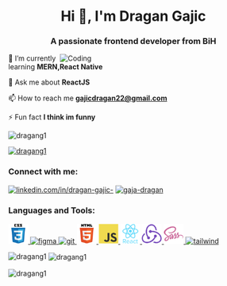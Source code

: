 
<h1 align="center">Hi 👋, I'm Dragan Gajic</h1>
<h3 align="center">A passionate frontend developer from BiH</h3>
<img align="right" alt="Coding" width="400" src="https://cdn.dribbble.com/users/1162077/screenshots/3848914/programmer.gif"








🌱 I’m currently learning **MERN,React Native**

💬 Ask me about **ReactJS**

📫 How to reach me **gajicdragan22@gmail.com**

⚡ Fun fact **I think im funny**
<p align="left"> <img src="https://komarev.com/ghpvc/?username=dragang1&label=Profile%20views&color=0e75b6&style=flat" alt="dragang1" /> </p>




<p align="left"> <a href="https://github.com/ryo-ma/github-profile-trophy"><img src="https://github-profile-trophy.vercel.app/?username=dragang1" alt="dragang1" /></a> </p>



<h3 align="left">Connect with me:</h3>
<p align="left">
<a href="https://linkedin.com/in/linkedin.com/in/dragan-gajic-" target="blank"><img align="center" src="https://raw.githubusercontent.com/rahuldkjain/github-profile-readme-generator/master/src/images/icons/Social/linked-in-alt.svg" alt="linkedin.com/in/dragan-gajic-" height="30" width="40" /></a>
<a href="https://instagram.com/gaja-dragan" target="blank"><img align="center" src="https://raw.githubusercontent.com/rahuldkjain/github-profile-readme-generator/master/src/images/icons/Social/instagram.svg" alt="gaja-dragan" height="30" width="40" /></a>
</p>

<h3 align="left">Languages and Tools:</h3>
<p align="left"> <a href="https://www.w3schools.com/css/" target="_blank" rel="noreferrer"> <img src="https://raw.githubusercontent.com/devicons/devicon/master/icons/css3/css3-original-wordmark.svg" alt="css3" width="40" height="40"/> </a> <a href="https://www.figma.com/" target="_blank" rel="noreferrer"> <img src="https://www.vectorlogo.zone/logos/figma/figma-icon.svg" alt="figma" width="40" height="40"/> </a> <a href="https://git-scm.com/" target="_blank" rel="noreferrer"> <img src="https://www.vectorlogo.zone/logos/git-scm/git-scm-icon.svg" alt="git" width="40" height="40"/> </a> <a href="https://www.w3.org/html/" target="_blank" rel="noreferrer"> <img src="https://raw.githubusercontent.com/devicons/devicon/master/icons/html5/html5-original-wordmark.svg" alt="html5" width="40" height="40"/> </a> <a href="https://developer.mozilla.org/en-US/docs/Web/JavaScript" target="_blank" rel="noreferrer"> <img src="https://raw.githubusercontent.com/devicons/devicon/master/icons/javascript/javascript-original.svg" alt="javascript" width="40" height="40"/> </a> <a href="https://reactjs.org/" target="_blank" rel="noreferrer"> <img src="https://raw.githubusercontent.com/devicons/devicon/master/icons/react/react-original-wordmark.svg" alt="react" width="40" height="40"/> </a> <a href="https://redux.js.org" target="_blank" rel="noreferrer"> <img src="https://raw.githubusercontent.com/devicons/devicon/master/icons/redux/redux-original.svg" alt="redux" width="40" height="40"/> </a> <a href="https://sass-lang.com" target="_blank" rel="noreferrer"> <img src="https://raw.githubusercontent.com/devicons/devicon/master/icons/sass/sass-original.svg" alt="sass" width="40" height="40"/> </a> <a href="https://tailwindcss.com/" target="_blank" rel="noreferrer"> <img src="https://www.vectorlogo.zone/logos/tailwindcss/tailwindcss-icon.svg" alt="tailwind" width="40" height="40"/> </a> </p>

<p><img align="left" src="https://github-readme-stats.vercel.app/api/top-langs?username=dragang1&show_icons=true&locale=en&layout=compact" alt="dragang1" /></p>

<p>&nbsp;<img align="center" src="https://github-readme-stats.vercel.app/api?username=dragang1&show_icons=true&locale=en" alt="dragang1" /></p>

<p><img align="center" src="https://github-readme-streak-stats.herokuapp.com/?user=dragang1&" alt="dragang1" /></p>
